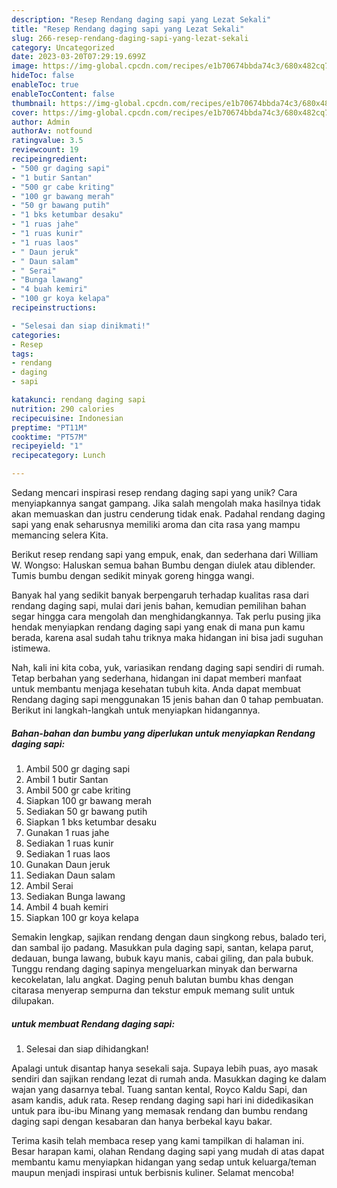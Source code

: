 ```yaml
---
description: "Resep Rendang daging sapi yang Lezat Sekali"
title: "Resep Rendang daging sapi yang Lezat Sekali"
slug: 266-resep-rendang-daging-sapi-yang-lezat-sekali
category: Uncategorized
date: 2023-03-20T07:29:19.699Z
image: https://img-global.cpcdn.com/recipes/e1b70674bbda74c3/680x482cq70/rendang-daging-sapi-foto-resep-utama.jpg
hideToc: false
enableToc: true
enableTocContent: false
thumbnail: https://img-global.cpcdn.com/recipes/e1b70674bbda74c3/680x482cq70/rendang-daging-sapi-foto-resep-utama.jpg
cover: https://img-global.cpcdn.com/recipes/e1b70674bbda74c3/680x482cq70/rendang-daging-sapi-foto-resep-utama.jpg
author: Admin
authorAv: notfound
ratingvalue: 3.5
reviewcount: 19
recipeingredient:
- "500 gr daging sapi"
- "1 butir Santan"
- "500 gr cabe kriting"
- "100 gr bawang merah"
- "50 gr bawang putih"
- "1 bks ketumbar desaku"
- "1 ruas jahe"
- "1 ruas kunir"
- "1 ruas laos"
- " Daun jeruk"
- " Daun salam"
- " Serai"
- "Bunga lawang"
- "4 buah kemiri"
- "100 gr koya kelapa"
recipeinstructions:

- "Selesai dan siap dinikmati!"
categories:
- Resep
tags:
- rendang
- daging
- sapi

katakunci: rendang daging sapi 
nutrition: 290 calories
recipecuisine: Indonesian
preptime: "PT11M"
cooktime: "PT57M"
recipeyield: "1"
recipecategory: Lunch

---
```





Sedang mencari inspirasi resep rendang daging sapi yang unik? Cara menyiapkannya sangat gampang. Jika salah mengolah maka hasilnya tidak akan memuaskan dan justru cenderung tidak enak. Padahal rendang daging sapi yang enak seharusnya memiliki aroma dan cita rasa yang mampu memancing selera Kita.





Berikut resep rendang sapi yang empuk, enak, dan sederhana dari William W. Wongso: Haluskan semua bahan Bumbu dengan diulek atau diblender. Tumis bumbu dengan sedikit minyak goreng hingga wangi.

Banyak hal yang sedikit banyak berpengaruh terhadap kualitas rasa dari rendang daging sapi, mulai dari jenis bahan, kemudian pemilihan bahan segar hingga cara mengolah dan menghidangkannya. Tak perlu pusing jika hendak menyiapkan rendang daging sapi yang enak di mana pun kamu berada, karena asal sudah tahu triknya maka hidangan ini bisa jadi suguhan istimewa.






Nah, kali ini kita coba, yuk, variasikan rendang daging sapi sendiri di rumah. Tetap berbahan yang sederhana, hidangan ini dapat memberi manfaat untuk membantu menjaga kesehatan tubuh kita. Anda dapat membuat Rendang daging sapi menggunakan 15 jenis bahan dan 0 tahap pembuatan. Berikut ini langkah-langkah untuk menyiapkan hidangannya.

<!--inarticleads1-->

##### Bahan-bahan dan bumbu yang diperlukan untuk menyiapkan Rendang daging sapi:

1. Ambil 500 gr daging sapi
1. Ambil 1 butir Santan
1. Ambil 500 gr cabe kriting
1. Siapkan 100 gr bawang merah
1. Sediakan 50 gr bawang putih
1. Siapkan 1 bks ketumbar desaku
1. Gunakan 1 ruas jahe
1. Sediakan 1 ruas kunir
1. Sediakan 1 ruas laos
1. Gunakan  Daun jeruk
1. Sediakan  Daun salam
1. Ambil  Serai
1. Sediakan Bunga lawang
1. Ambil 4 buah kemiri
1. Siapkan 100 gr koya kelapa


Semakin lengkap, sajikan rendang dengan daun singkong rebus, balado teri, dan sambal ijo padang. Masukkan pula daging sapi, santan, kelapa parut, dedauan, bunga lawang, bubuk kayu manis, cabai giling, dan pala bubuk. Tunggu rendang daging sapinya mengeluarkan minyak dan berwarna kecokelatan, lalu angkat. Daging penuh balutan bumbu khas dengan citarasa menyerap sempurna dan tekstur empuk memang sulit untuk dilupakan. 

<!--inarticleads2-->

#####  untuk membuat Rendang daging sapi:


1. Selesai dan siap dihidangkan!

Apalagi untuk disantap hanya sesekali saja. Supaya lebih puas, ayo masak sendiri dan sajikan rendang lezat di rumah anda. Masukkan daging ke dalam wajan yang dasarnya tebal. Tuang santan kental, Royco Kaldu Sapi, dan asam kandis, aduk rata. Resep rendang daging sapi hari ini didedikasikan untuk para ibu-ibu Minang yang memasak rendang dan bumbu rendang daging sapi dengan kesabaran dan hanya berbekal kayu bakar. 

Terima kasih telah membaca resep yang kami tampilkan di halaman ini. Besar harapan kami, olahan Rendang daging sapi yang mudah di atas dapat membantu kamu menyiapkan hidangan yang sedap untuk keluarga/teman maupun menjadi inspirasi untuk berbisnis kuliner. Selamat mencoba!
